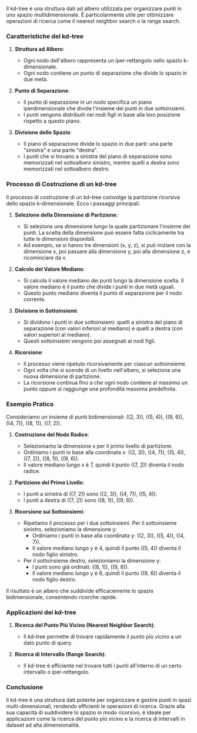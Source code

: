 Il kd-tree è una struttura dati ad albero utilizzata per organizzare punti in uno spazio multidimensionale. È particolarmente utile per ottimizzare operazioni di ricerca come il nearest neighbor search o la range search.

### Caratteristiche del kd-tree

1. **Struttura ad Albero**:
   - Ogni nodo dell'albero rappresenta un iper-rettangolo nello spazio k-dimensionale.
   - Ogni nodo contiene un punto di separazione che divide lo spazio in due metà.

2. **Punto di Separazione**:
   - Il punto di separazione in un nodo specifica un piano iperdimensionale che divide l'insieme dei punti in due sottoinsiemi.
   - I punti vengono distribuiti nei nodi figli in base alla loro posizione rispetto a questo piano.

3. **Divisione dello Spazio**:
   - Il piano di separazione divide lo spazio in due parti: una parte "sinistra" e una parte "destra".
   - I punti che si trovano a sinistra del piano di separazione sono memorizzati nel sottoalbero sinistro, mentre quelli a destra sono memorizzati nel sottoalbero destro.

### Processo di Costruzione di un kd-tree

Il processo di costruzione di un kd-tree coinvolge la partizione ricorsiva dello spazio k-dimensionale. Ecco i passaggi principali:

1. **Selezione della Dimensione di Partizione**:
   - Si seleziona una dimensione lungo la quale partizionare l'insieme dei punti. La scelta della dimensione può essere fatta ciclicamente tra tutte le dimensioni disponibili.
   - Ad esempio, se si hanno tre dimensioni (x, y, z), si può iniziare con la dimensione x, poi passare alla dimensione y, poi alla dimensione z, e ricominciare da x.

2. **Calcolo del Valore Mediano**:
   - Si calcola il valore mediano dei punti lungo la dimensione scelta. Il valore mediano è il punto che divide i punti in due metà uguali.
   - Questo punto mediano diventa il punto di separazione per il nodo corrente.

3. **Divisione in Sottoinsiemi**:
   - Si dividono i punti in due sottoinsiemi: quelli a sinistra del piano di separazione (con valori inferiori al mediano) e quelli a destra (con valori superiori al mediano).
   - Questi sottoinsiemi vengono poi assegnati ai nodi figli.

4. **Ricorsione**:
   - Il processo viene ripetuto ricorsivamente per ciascun sottoinsieme.
   - Ogni volta che si scende di un livello nell'albero, si seleziona una nuova dimensione di partizione.
   - La ricorsione continua fino a che ogni nodo contiene al massimo un punto oppure si raggiunge una profondità massima predefinita.

### Esempio Pratico

Consideriamo un insieme di punti bidimensionali: \((2, 3)\), \((5, 4)\), \((9, 6)\), \((4, 7)\), \((8, 1)\), \((7, 2)\).

1. **Costruzione del Nodo Radice**:
   - Selezioniamo la dimensione x per il primo livello di partizione.
   - Ordiniamo i punti in base alla coordinata x: \((2, 3)\), \((4, 7)\), \((5, 4)\), \((7, 2)\), \((8, 1)\), \((9, 6)\).
   - Il valore mediano lungo x è 7, quindi il punto \((7, 2)\) diventa il nodo radice.

2. **Partizione del Primo Livello**:
   - I punti a sinistra di \((7, 2)\) sono \((2, 3)\), \((4, 7)\), \((5, 4)\).
   - I punti a destra di \((7, 2)\) sono \((8, 1)\), \((9, 6)\).

3. **Ricorsione sui Sottoinsiemi**:
   - Ripetiamo il processo per i due sottoinsiemi. Per il sottoinsieme sinistro, selezioniamo la dimensione y:
     - Ordiniamo i punti in base alla coordinata y: \((2, 3)\), \((5, 4)\), \((4, 7)\).
     - Il valore mediano lungo y è 4, quindi il punto \((5, 4)\) diventa il nodo figlio sinistro.
   - Per il sottoinsieme destro, selezioniamo la dimensione y:
     - I punti sono già ordinati: \((8, 1)\), \((9, 6)\).
     - Il valore mediano lungo y è 6, quindi il punto \((9, 6)\) diventa il nodo figlio destro.

Il risultato è un albero che suddivide efficacemente lo spazio bidimensionale, consentendo ricerche rapide.

### Applicazioni dei kd-tree

1. **Ricerca del Punto Più Vicino (Nearest Neighbor Search)**:
   - Il kd-tree permette di trovare rapidamente il punto più vicino a un dato punto di query.

2. **Ricerca di Intervallo (Range Search)**:
   - Il kd-tree è efficiente nel trovare tutti i punti all'interno di un certo intervallo o iper-rettangolo.

### Conclusione

Il kd-tree è una struttura dati potente per organizzare e gestire punti in spazi multi-dimensionali, rendendo efficienti le operazioni di ricerca. Grazie alla sua capacità di suddividere lo spazio in modo ricorsivo, è ideale per applicazioni come la ricerca del punto più vicino e la ricerca di intervalli in dataset ad alta dimensionalità.